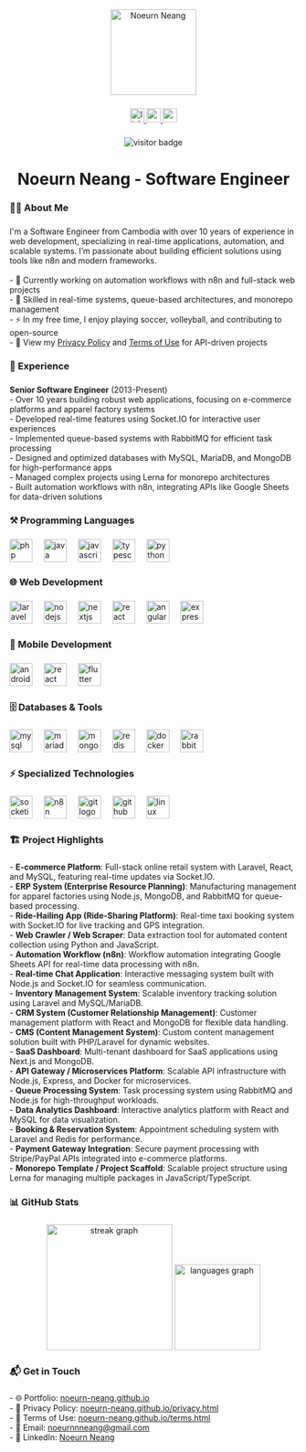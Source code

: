 <div align="center">
  <img height="150" src="https://avatars.githubusercontent.com/u/16620811?v=4" alt="Noeurn Neang" />
</div>

###

<div align="center">
  <a href="https://www.linkedin.com/in/neang-noeurn-040743b5" target="_blank">
    <img src="https://img.shields.io/static/v1?message=LinkedIn&logo=linkedin&label=&color=0077B5&logoColor=white&labelColor=&style=for-the-badge" height="25" alt="linkedin logo" />
  </a>
  <a href="https://noeurn-neang.github.io" target="_blank">
    <img src="https://img.shields.io/static/v1?message=Portfolio&logo=portfolio&label=&color=2c3e50&logoColor=white&labelColor=&style=for-the-badge" height="25" alt="portfolio logo" />
  </a>
  <a href="mailto:noeurnnneang@gmail.com" target="_blank">
    <img src="https://img.shields.io/static/v1?message=Email&logo=gmail&label=&color=EA4335&logoColor=white&labelColor=&style=for-the-badge" height="25" alt="email logo" />
  </a>
</div>

###

<div align="center">
  <img src="https://visitor-badge.laobi.icu/badge?page_id=noeurn-neang.noeurn-neang&" alt="visitor badge" />
</div>

###

<h1 align="center">Noeurn Neang - Software Engineer</h1>

###

<h3 align="left">👩‍💻 About Me</h3>

###

<p align="left">
  I'm a Software Engineer from Cambodia with over 10 years of experience in web development, specializing in real-time applications, automation, and scalable systems. I’m passionate about building efficient solutions using tools like n8n and modern frameworks.<br><br>
  - 🔭 Currently working on automation workflows with n8n and full-stack web projects<br>
  - 🌟 Skilled in real-time systems, queue-based architectures, and monorepo management<br>
  - ⚡ In my free time, I enjoy playing soccer, volleyball, and contributing to open-source<br>
  - 📜 View my <a href="https://noeurn-neang.github.io/privacy.html">Privacy Policy</a> and <a href="https://noeurn-neang.github.io/terms.html">Terms of Use</a> for API-driven projects
</p>

###

<h3 align="left">💼 Experience</h3>

###

<p align="left">
  <strong>Senior Software Engineer</strong> (2013-Present)<br>
  - Over 10 years building robust web applications, focusing on e-commerce platforms and apparel factory systems<br>
  - Developed real-time features using Socket.IO for interactive user experiences<br>
  - Implemented queue-based systems with RabbitMQ for efficient task processing<br>
  - Designed and optimized databases with MySQL, MariaDB, and MongoDB for high-performance apps<br>
  - Managed complex projects using Lerna for monorepo architectures<br>
  - Built automation workflows with n8n, integrating APIs like Google Sheets for data-driven solutions
</p>

###

<h3 align="left">⚒️ Programming Languages</h3>

###

<div align="left">
  <img src="https://cdn.jsdelivr.net/gh/devicons/devicon/icons/php/php-original.svg" height="40" alt="php logo" />
  <img width="12" />
  <img src="https://cdn.jsdelivr.net/gh/devicons/devicon/icons/java/java-original.svg" height="40" alt="java logo" />
  <img width="12" />
  <img src="https://cdn.jsdelivr.net/gh/devicons/devicon/icons/javascript/javascript-original.svg" height="40" alt="javascript logo" />
  <img width="12" />
  <img src="https://cdn.jsdelivr.net/gh/devicons/devicon/icons/typescript/typescript-original.svg" height="40" alt="typescript logo" />
  <img width="12" />
  <img src="https://cdn.jsdelivr.net/gh/devicons/devicon/icons/python/python-original.svg" height="40" alt="python logo" />
</div>

###

<h3 align="left">🌐 Web Development</h3>

###

<div align="left">
  <img src="https://cdn.jsdelivr.net/gh/devicons/devicon/icons/laravel/laravel-original.svg" height="40" alt="laravel logo" />
  <img width="12" />
  <img src="https://cdn.jsdelivr.net/gh/devicons/devicon/icons/nodejs/nodejs-original.svg" height="40" alt="nodejs logo" />
  <img width="12" />
  <img src="https://cdn.jsdelivr.net/gh/devicons/devicon/icons/nextjs/nextjs-original.svg" height="40" alt="nextjs logo" />
  <img width="12" />
  <img src="https://cdn.jsdelivr.net/gh/devicons/devicon/icons/react/react-original.svg" height="40" alt="react logo" />
  <img width="12" />
  <img src="https://cdn.jsdelivr.net/gh/devicons/devicon/icons/angularjs/angularjs-original.svg" height="40" alt="angularjs logo" />
  <img width="12" />
  <img src="https://cdn.jsdelivr.net/gh/devicons/devicon/icons/express/express-original.svg" height="40" alt="express logo" />
</div>

###

<h3 align="left">📱 Mobile Development</h3>

###

<div align="left">
  <img src="https://cdn.jsdelivr.net/gh/devicons/devicon/icons/android/android-original.svg" height="40" alt="android logo" />
  <img width="12" />
  <img src="https://cdn.jsdelivr.net/gh/devicons/devicon/icons/react/react-original.svg" height="40" alt="react logo" />
  <img width="12" />
  <img src="https://cdn.jsdelivr.net/gh/devicons/devicon/icons/flutter/flutter-original.svg" height="40" alt="flutter logo" />
</div>

###

<h3 align="left">🗄️ Databases & Tools</h3>

###

<div align="left">
  <img src="https://cdn.jsdelivr.net/gh/devicons/devicon/icons/mysql/mysql-original.svg" height="40" alt="mysql logo" />
  <img width="12" />
  <img src="https://cdn.jsdelivr.net/gh/devicons/devicon/icons/mariadb/mariadb-original.svg" height="40" alt="mariadb logo" />
  <img width="12" />
  <img src="https://cdn.jsdelivr.net/gh/devicons/devicon/icons/mongodb/mongodb-original.svg" height="40" alt="mongodb logo" />
  <img width="12" />
  <img src="https://cdn.jsdelivr.net/gh/devicons/devicon/icons/redis/redis-original.svg" height="40" alt="redis logo" />
  <img width="12" />
  <img src="https://cdn.jsdelivr.net/gh/devicons/devicon/icons/docker/docker-original.svg" height="40" alt="docker logo" />
  <img width="12" />
  <img src="https://skillicons.dev/icons?i=rabbitmq" height="40" alt="rabbitmq logo" />
</div>

###

<h3 align="left">⚡ Specialized Technologies</h3>

###

<div align="left">
  <img src="https://skillicons.dev/icons?i=socketio" height="40" alt="socketio logo" />
  <img width="12" />
  <img src="https://cdn.simpleicons.org/n8n/003087" height="40" alt="n8n logo" />
  <img width="12" />
  <img src="https://skillicons.dev/icons?i=git" height="40" alt="git logo" />
  <img width="12" />
  <img src="https://skillicons.dev/icons?i=github" height="40" alt="github logo" />
  <img width="12" />
  <img src="https://skillicons.dev/icons?i=linux" height="40" alt="linux logo" />
</div>

###

<h3 align="left">🏗️ Project Highlights</h3>

###

<p align="left">
  - <strong>E-commerce Platform</strong>: Full-stack online retail system with Laravel, React, and MySQL, featuring real-time updates via Socket.IO.<br>
  - <strong>ERP System (Enterprise Resource Planning)</strong>: Manufacturing management for apparel factories using Node.js, MongoDB, and RabbitMQ for queue-based processing.<br>
  - <strong>Ride-Hailing App (Ride-Sharing Platform)</strong>: Real-time taxi booking system with Socket.IO for live tracking and GPS integration.<br>
  - <strong>Web Crawler / Web Scraper</strong>: Data extraction tool for automated content collection using Python and JavaScript.<br>
  - <strong>Automation Workflow (n8n)</strong>: Workflow automation integrating Google Sheets API for real-time data processing with n8n.<br>
  - <strong>Real-time Chat Application</strong>: Interactive messaging system built with Node.js and Socket.IO for seamless communication.<br>
  - <strong>Inventory Management System</strong>: Scalable inventory tracking solution using Laravel and MySQL/MariaDB.<br>
  - <strong>CRM System (Customer Relationship Management)</strong>: Customer management platform with React and MongoDB for flexible data handling.<br>
  - <strong>CMS (Content Management System)</strong>: Custom content management solution built with PHP/Laravel for dynamic websites.<br>
  - <strong>SaaS Dashboard</strong>: Multi-tenant dashboard for SaaS applications using Next.js and MongoDB.<br>
  - <strong>API Gateway / Microservices Platform</strong>: Scalable API infrastructure with Node.js, Express, and Docker for microservices.<br>
  - <strong>Queue Processing System</strong>: Task processing system using RabbitMQ and Node.js for high-throughput workloads.<br>
  - <strong>Data Analytics Dashboard</strong>: Interactive analytics platform with React and MySQL for data visualization.<br>
  - <strong>Booking & Reservation System</strong>: Appointment scheduling system with Laravel and Redis for performance.<br>
  - <strong>Payment Gateway Integration</strong>: Secure payment processing with Stripe/PayPal APIs integrated into e-commerce platforms.<br>
  - <strong>Monorepo Template / Project Scaffold</strong>: Scalable project structure using Lerna for managing multiple packages in JavaScript/TypeScript.<br>
</p>

###

<h3 align="left">📊 GitHub Stats</h3>

###

<div align="center">
  <img src="https://streak-stats.demolab.com?user=noeurn-neang&locale=en&mode=daily&theme=dark&hide_border=false&border_radius=5&order=3" height="220" alt="streak graph" />
  <img src="https://github-readme-stats.vercel.app/api/top-langs?username=noeurn-neang&locale=en&hide_title=false&layout=compact&card_width=320&langs_count=5&theme=dark&hide_border=false&order=2" height="150" alt="languages graph" />
</div>

###

<h3 align="left">📬 Get in Touch</h3>

###

<p align="left">
  - 🌐 Portfolio: <a href="https://noeurn-neang.github.io">noeurn-neang.github.io</a><br>
  - 📜 Privacy Policy: <a href="https://noeurn-neang.github.io/privacy.html">noeurn-neang.github.io/privacy.html</a><br>
  - 📝 Terms of Use: <a href="https://noeurn-neang.github.io/terms.html">noeurn-neang.github.io/terms.html</a><br>
  - 📧 Email: <a href="mailto:noeurnnneang@gmail.com">noeurnnneang@gmail.com</a><br>
  - 🔗 LinkedIn: <a href="https://www.linkedin.com/in/neang-noeurn-040743b5">Noeurn Neang</a>
</p>
